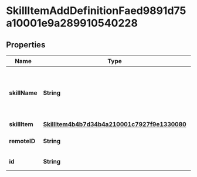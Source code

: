 

# SkillItemAddDefinitionFaed9891d75a10001e9a289910540228


## Properties

| Name | Type | Description | Notes |
|------------ | ------------- | ------------- | -------------|
|**skillName** | **String** | The skill name that Workday bases similar skill suggestions on. |  [optional] |
|**skillItem** | [**SkillItem4b4b7d34b4a210001c7927f9e1330080**](SkillItem4b4b7d34b4a210001c7927f9e1330080.md) |  |  [optional] |
|**remoteID** | **String** | The remote skill ID of a skill. |  [optional] |
|**id** | **String** | Id of the instance |  [optional] |



